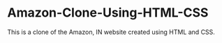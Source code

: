# Amazon-Clone-Using-HTML-CSS
This is a clone of the Amazon, IN website created using HTML and CSS.
